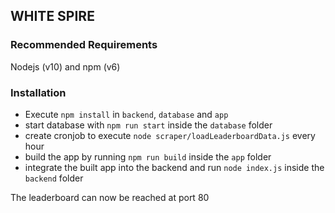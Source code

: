 ## WHITE SPIRE

### Recommended Requirements
Nodejs (v10) and npm (v6)

### Installation
- Execute `npm install` in `backend`, `database` and `app`
- start database with `npm run start` inside the `database` folder
- create cronjob to execute `node scraper/loadLeaderboardData.js` every hour
- build the app by running `npm run build` inside the `app` folder
- integrate the built app into the backend and run `node index.js` inside the `backend` folder

The leaderboard can now be reached at port 80
